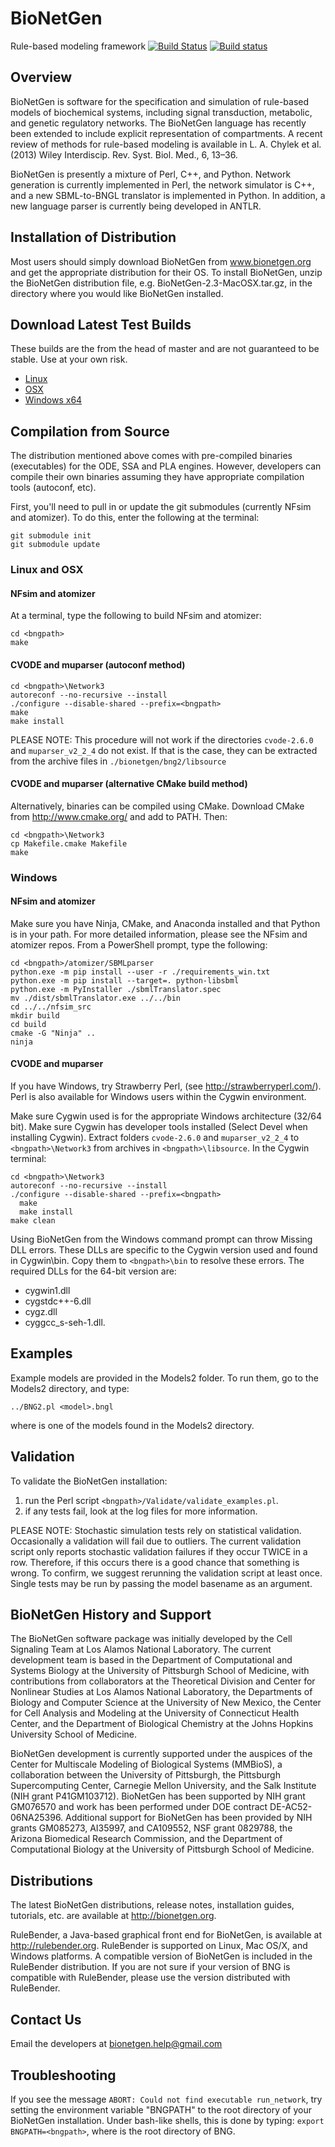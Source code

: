 # BioNetGen

Rule-based modeling framework
[![Build Status](https://travis-ci.org/RuleWorld/bionetgen.svg?branch=master)](https://travis-ci.org/RuleWorld/bionetgen)
[![Build status](https://ci.appveyor.com/api/projects/status/f7klreiao20ylwon?svg=true)](https://ci.appveyor.com/project/jczech/bionetgen)

## Overview

BioNetGen is software for the specification and simulation of rule-based models
of biochemical systems, including signal transduction, metabolic, and genetic
regulatory networks. The BioNetGen language has recently been extended to
include explicit representation of compartments. A recent review of methods for
rule-based modeling is available in L. A. Chylek et al. (2013) Wiley
Interdiscip. Rev. Syst. Biol. Med., 6, 13–36.

BioNetGen is presently a mixture of Perl, C++, and Python. Network generation
is currently implemented in Perl, the network simulator is C++, and a new
SBML-to-BNGL translator is implemented in Python. In addition, a new language
parser is currently being developed in ANTLR.

## Installation of Distribution 

Most users should simply download BioNetGen from www.bionetgen.org and get the
appropriate distribution for their OS. To install BioNetGen, unzip the
BioNetGen distribution file, e.g.  BioNetGen-2.3-MacOSX.tar.gz, in the
directory where you would like BioNetGen installed. 

## Download Latest Test Builds

These builds are the from the head of master and are not guaranteed to be
stable. Use at your own risk.

* [Linux](https://bintray.com/jczech/bionetgen/download_file?file_path=BioNetGen-2.3.2-linux.tar.gz)
* [OSX](https://bintray.com/jczech/bionetgen/download_file?file_path=BioNetGen-2.3.2-osx.tar.gz)
* [Windows x64](https://bintray.com/jczech/bionetgen/download_file?file_path=BioNetGen-2.3.2-Win-x64.zip)

## Compilation from Source

The distribution mentioned above comes with pre-compiled binaries (executables)
for the ODE, SSA and PLA engines. However, developers can compile their own
binaries assuming they have appropriate compilation tools (autoconf, etc).

First, you'll need to pull in or update the git submodules (currently NFsim and
atomizer). To do this, enter the following at the terminal:

    git submodule init
    git submodule update

### Linux and OSX

#### NFsim and atomizer

At a terminal, type the following to build NFsim and atomizer:

    cd <bngpath>
    make

#### CVODE and muparser (autoconf method)

    cd <bngpath>\Network3
    autoreconf --no-recursive --install
    ./configure --disable-shared --prefix=<bngpath>
    make
    make install

PLEASE NOTE: This procedure will not work if the directories `cvode-2.6.0` and
`muparser_v2_2_4` do not exist. If that is the case, they can be extracted from
the archive files in `./bionetgen/bng2/libsource`

#### CVODE and muparser (alternative CMake build method)

Alternatively, binaries can be compiled using CMake. Download CMake from
http://www.cmake.org/ and add to PATH. Then:

    cd <bngpath>\Network3
    cp Makefile.cmake Makefile
    make
	
### Windows

#### NFsim and atomizer

Make sure you have Ninja, CMake, and Anaconda installed and that Python is in
your path. For more detailed information, please see the NFsim and atomizer
repos. From a PowerShell prompt, type the following:

    cd <bngpath>/atomizer/SBMLparser
    python.exe -m pip install --user -r ./requirements_win.txt
    python.exe -m pip install --target=. python-libsbml
    python.exe -m PyInstaller ./sbmlTranslator.spec
    mv ./dist/sbmlTranslator.exe ../../bin
    cd ../../nfsim_src
    mkdir build
    cd build
    cmake -G "Ninja" ..
    ninja

#### CVODE and muparser

If you have Windows, try Strawberry Perl, (see http://strawberryperl.com/).
Perl is also available for Windows users within the Cygwin environment.

Make sure Cygwin used is for the appropriate Windows architecture (32/64 bit).
Make sure Cygwin has developer tools installed (Select Devel when installing
Cygwin).  Extract folders `cvode-2.6.0` and `muparser_v2_2_4` to
`<bngpath>\Network3` from archives in `<bngpath>\libsource`. In the Cygwin
terminal:

    cd <bngpath>\Network3
    autoreconf --no-recursive --install
    ./configure --disable-shared --prefix=<bngpath>
      make
      make install
    make clean

Using BioNetGen from the Windows command prompt can throw Missing DLL errors.
These DLLs are specific to the Cygwin version used and found in Cygwin\bin.
Copy them to `<bngpath>\bin` to resolve these errors. The required DLLs for the
64-bit version are:

* cygwin1.dll
* cygstdc++-6.dll
* cygz.dll
* cyggcc_s-seh-1.dll.

## Examples

Example models are provided in the Models2 folder. To run them, go to the
Models2 directory, and type:

    ../BNG2.pl <model>.bngl

where <model> is one of the models found in the Models2 directory.

## Validation

To validate the BioNetGen installation:
1) run the Perl script `<bngpath>/Validate/validate_examples.pl`.
2) if any tests fail, look at the log files for more information.

PLEASE NOTE: Stochastic simulation tests rely on statistical validation.
Occasionally a validation will fail due to outliers. The current validation
script only reports stochastic validation failures if they occur TWICE in
a row. Therefore, if this occurs there is a good chance that something is
wrong. To confirm, we suggest rerunning the validation script at least once.
Single tests may be run by passing the model basename as an argument.

## BioNetGen History and Support

The BioNetGen software package was initially developed by the Cell Signaling
Team at Los Alamos National Laboratory. The current development team is based
in the Department of Computational and Systems Biology at the University of
Pittsburgh School of Medicine, with contributions from collaborators at the
Theoretical Division and Center for Nonlinear Studies at Los Alamos National
Laboratory, the Departments of Biology and Computer Science at the University
of New Mexico, the Center for Cell Analysis and Modeling at the University of
Connecticut Health Center, and the Department of Biological Chemistry at the
Johns Hopkins University School of Medicine.

BioNetGen development is currently supported under the auspices of the Center
for Multiscale Modeling of Biological Systems (MMBioS), a collaboration between
the University of Pittsburgh, the Pittsburgh Supercomputing Center, Carnegie
Mellon University, and the Salk Institute (NIH grant P41GM103712). BioNetGen
has been supported by NIH grant GM076570 and work has been performed under DOE
contract DE-AC52-06NA25396. Additional support for BioNetGen has been provided
by NIH grants GM085273, AI35997, and CA109552, NSF grant 0829788, the Arizona
Biomedical Research Commission, and the Department of Computational Biology at
the University of Pittsburgh School of Medicine.

## Distributions

The latest BioNetGen distributions, release notes, installation guides, 
tutorials, etc. are available at http://bionetgen.org.

RuleBender, a Java-based graphical front end for BioNetGen, is available at
http://rulebender.org. RuleBender is supported on Linux, Mac OS/X, and Windows
platforms. A compatible version of BioNetGen is included in the RuleBender
distribution. If you are not sure if your version of BNG is compatible with
RuleBender, please use the version distributed with RuleBender.

## Contact Us

Email the developers at bionetgen.help@gmail.com

## Troubleshooting

If you see the message `ABORT: Could not find executable run_network`, try
setting the environment variable "BNGPATH" to the root directory of your 
BioNetGen installation. Under bash-like shells, this is done by typing:
`export BNGPATH=<bngpath>`, where <bngpath> is the root directory of BNG.
